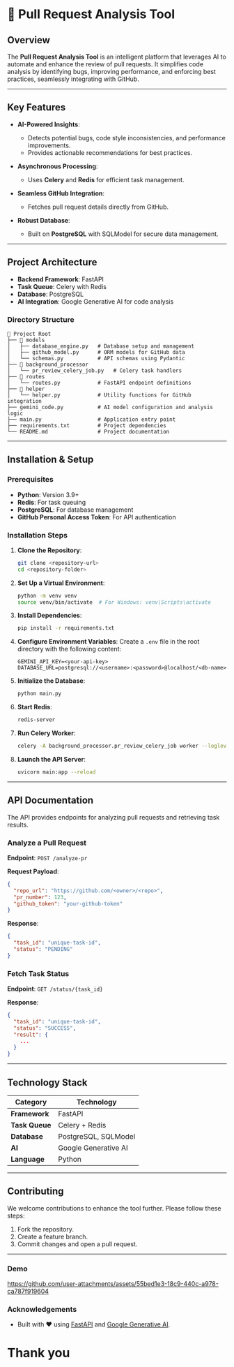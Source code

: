 # 🚀 Pull Request Analysis Tool

## Overview

The **Pull Request Analysis Tool** is an intelligent platform that leverages AI to automate and enhance the review of
pull requests. It simplifies code analysis by identifying bugs, improving performance, and enforcing best practices,
seamlessly integrating with GitHub.

---

## Key Features

- **AI-Powered Insights**:
    - Detects potential bugs, code style inconsistencies, and performance improvements.
    - Provides actionable recommendations for best practices.

- **Asynchronous Processing**:
    - Uses **Celery** and **Redis** for efficient task management.

- **Seamless GitHub Integration**:
    - Fetches pull request details directly from GitHub.

- **Robust Database**:
    - Built on **PostgreSQL** with SQLModel for secure data management.

---

## Project Architecture

- **Backend Framework**: FastAPI
- **Task Queue**: Celery with Redis
- **Database**: PostgreSQL
- **AI Integration**: Google Generative AI for code analysis

### Directory Structure

```plaintext
📂 Project Root
├── 📁 models
│   ├── database_engine.py   # Database setup and management
│   ├── github_model.py      # ORM models for GitHub data
│   └── schemas.py           # API schemas using Pydantic
├── 📁 background_processor
│   └── pr_review_celery_job.py   # Celery task handlers
├── 📁 routes
│   └── routes.py            # FastAPI endpoint definitions
├── 📁 helper
│   └── helper.py            # Utility functions for GitHub integration
├── gemini_code.py           # AI model configuration and analysis logic
├── main.py                  # Application entry point
├── requirements.txt         # Project dependencies
└── README.md                # Project documentation
```

---

## Installation & Setup

### Prerequisites

- **Python**: Version 3.9+
- **Redis**: For task queuing
- **PostgreSQL**: For database management
- **GitHub Personal Access Token**: For API authentication

### Installation Steps

1. **Clone the Repository**:
   ```bash
   git clone <repository-url>
   cd <repository-folder>
   ```

2. **Set Up a Virtual Environment**:
   ```bash
   python -m venv venv
   source venv/bin/activate  # For Windows: venv\Scripts\activate
   ```

3. **Install Dependencies**:
   ```bash
   pip install -r requirements.txt
   ```

4. **Configure Environment Variables**:
   Create a `.env` file in the root directory with the following content:
   ```plaintext
   GEMINI_API_KEY=<your-api-key>
   DATABASE_URL=postgresql://<username>:<password>@localhost/<db-name>
   ```

5. **Initialize the Database**:
   ```bash
   python main.py
   ```

6. **Start Redis**:
   ```bash
   redis-server
   ```

7. **Run Celery Worker**:
   ```bash
   celery -A background_processor.pr_review_celery_job worker --loglevel=info
   ```

8. **Launch the API Server**:
   ```bash
   uvicorn main:app --reload
   ```

---

## API Documentation

The API provides endpoints for analyzing pull requests and retrieving task results.

### Analyze a Pull Request

**Endpoint**: `POST /analyze-pr`

**Request Payload**:

```json
{
  "repo_url": "https://github.com/<owner>/<repo>",
  "pr_number": 123,
  "github_token": "your-github-token"
}
```

**Response**:

```json
{
  "task_id": "unique-task-id",
  "status": "PENDING"
}
```

### Fetch Task Status

**Endpoint**: `GET /status/{task_id}`

**Response**:

```json
{
  "task_id": "unique-task-id",
  "status": "SUCCESS",
  "result": {
    ...
  }
}
```

---

## Technology Stack

| **Category**   | **Technology**       |
|----------------|----------------------|
| **Framework**  | FastAPI              |
| **Task Queue** | Celery + Redis       |
| **Database**   | PostgreSQL, SQLModel |
| **AI**         | Google Generative AI |
| **Language**   | Python               |

---

## Contributing

We welcome contributions to enhance the tool further. Please follow these steps:

1. Fork the repository.
2. Create a feature branch.
3. Commit changes and open a pull request.

---

### Demo


https://github.com/user-attachments/assets/55bed1e3-18c9-440c-a978-ca787f919604



### Acknowledgements

- Built with ❤️ using [FastAPI](https://fastapi.tiangolo.com/) and [Google Generative AI](https://ai.google/tools/).

# Thank you
